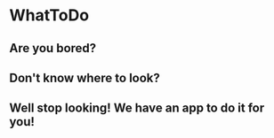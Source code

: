 # WhatToDo

## Are you bored?

## Don't know where to look?
## Well stop looking! We have an app to do it for you!
